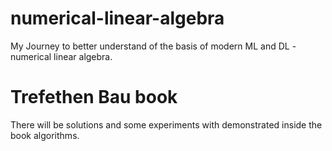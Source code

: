 # numerical-linear-algebra
My Journey to better understand of the basis of modern ML and DL - numerical linear algebra.

# Trefethen Bau book
There will be solutions and some experiments with demonstrated inside the book algorithms.

